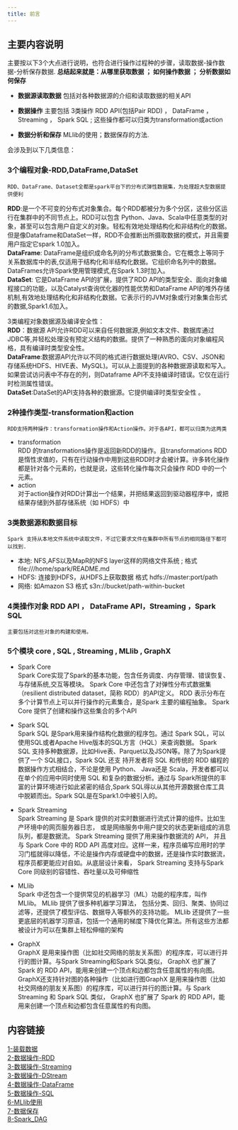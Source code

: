 ```yaml
---
title: 前言
---
```


## 主要内容说明

主要按以下3个大点进行说明，也符合进行操作过程种的步骤，读取数据-操作数据-分析保存数据.
**总结起来就是：从哪里获取数据 ； 如何操作数据 ； 分析数据如何保存**

-   **数据源读取数据**
    包括对各种数据源的介绍和读取数据的相关API

-   **数据操作**
    主要包括 3类操作 RDD API(包括Pair RDD) ， DataFrame ，Streaming ， Spark SQL ; 这些操作都可以归类为transformation或action

-   **数据分析和保存**
    MLlib的使用；数据保存的方法.

会涉及到以下几类信息：

### 3个编程对象-RDD,DataFrame,DataSet  
    RDD、DataFrame、Dataset全都是spark平台下的分布式弹性数据集，为处理超大型数据提供便利

**RDD**:是一个不可变的分布式对象集合。每个RDD都被分为多个分区，这些分区运行在集群中的不同节点上。RDD可以包含 Python、Java、Scala中任意类型的对象，甚至可以包含用户自定义的对象。轻松有效地处理结构化和非结构化的数据。但是像Dataframe和DataSet一样，RDD不会推断出所摄取数据的模式，并且需要用户指定它spark 1.0加入。     
**DataFrame**: DataFrame是组织成命名列的分布式数据集合。它在概念上等同于关系数据库中的表,仅适用于结构化和半结构化数据。它组织命名列中的数据。DataFrames允许Spark使用管理模式,在Spark 1.3时加入。   
**DataSet**: 它是DataFrame API的扩展，提供了RDD API的类型安全、面向对象编程接口的功能，以及Catalyst查询优化器的性能优势和DataFrame API的堆外存储机制,有效地处理结构化和非结构化数据。它表示行的JVM对象或行对象集合形式的数据,Spark1.6加入。   

3类编程对象数据源及编译安全性：         
**RDD**：数据源 API允许RDD可以来自任何数据源,例如文本文件、数据库通过JDBC等,并轻松处理没有预定义结构的数据。提供了一种熟悉的面向对象编程风格，具有编译时类型安全性。                            
**DataFrame**:数据源API允许以不同的格式进行数据处理(AVRO、CSV、JSON和存储系统HDFS、HIVE表、MySQL)。可以从上面提到的各种数据源读取和写入。 如果尝试访问表中不存在的列，则Dataframe API不支持编译时错误。它仅在运行时检测属性错误。       
**DataSet**:DataSet的API支持各种的数据源。它提供编译时类型安全性 。   

### 2种操作类型-transformation和action
    RDD支持两种操作：transformation操作和Action操作。对于各API，都可以归类为这两类     
-   transformation    
    RDD 的transformations操作是返回新RDD的操作。且transformations RDD 是惰性求值的，只有在行动操作中用到这些RDD时才会被计算。许多转化操作都是针对各个元素的，也就是说，这些转化操作每次只会操作 RDD 中的一个元素。   
-   action     
    对于action操作对RDD计算出一个结果，并把结果返回到驱动器程序中，或把结果存储到外部存储系统（如 HDFS）中

### 3类数据源和数据目标
    Spark 支持从本地文件系统中读取文件，不过它要求文件在集群中所有节点的相同路径下都可以找到.

-   本地: NFS,AFS以及MapR的NFS layer这样的网络文件系统 ; 格式 file:///home/spark/README.md
-   HDFS: 连接到HDFS，从HDFS上获取数据  格式 hdfs://master:port/path
-   网络: 如Amazon S3 格式  s3n://bucket/path-within-bucket 

### 4类操作对象 RDD API ， DataFrame API，Streaming ，Spark SQL 

    主要包括对这些对象的构建和使用。

### 5个模块 core , SQL , Streaming , MLlib , GraphX

-   Spark Core    
    Spark Core实现了Spark的基本功能，包含任务调度、内存管理、错误恢复、与存储系统,交互等模块。
    Spark Core 中还包含了对弹性分布式数据集（resilient distributed dataset，简称 RDD）的API定义。 
    RDD 表示分布在多个计算节点上可以并行操作的元素集合，是Spark 主要的编程抽象。 Spark Core 提供了创建和操作这些集合的多个API

-   Spark SQL    
    Spark SQL 是Spark用来操作结构化数据的程序包。通过 Spark SQL，可以使用SQL或者Apache Hive版本的SQL方言（HQL）来查询数据。 
    Spark SQL 支持多种数据源，比如Hive表、Parquet以及JSON等。除了为Spark提供了一个 SQL接口，Spark SQL 还支
    持开发者将 SQL 和传统的 RDD 编程的数据操作方式相结合，不论是使用 Python、 Java还是 Scala，开发者都可以在单个的应用中同时使用 SQL 和复杂的数据分析。通过与 Spark所提供的丰富的计算环境进行如此紧密的结合,Spark SQL得以从其他开源数据仓库工具中脱颖而出。Spark SQL是在Spark1.0中被引入的。

-   Spark Streaming    
    Spark Streaming 是 Spark 提供的对实时数据进行流式计算的组件。比如生产环境中的网页服务器日志， 或是网络服务中用户提交的状态更新组成的消息队列，都是数据流。 
    Spark Streaming 提供了用来操作数据流的 API， 并且与 Spark Core 中的 RDD API 高度对应。这样一来，程序员编写应用时的学习门槛就得以降低，不论是操作内存或硬盘中的数据，还是操作实时数据流， 程序员都更能应对自如。从底层设计来看， Spark Streaming 支持与Spark Core 同级别的容错性、吞吐量以及可伸缩性

-   MLlib    
    Spark 中还包含一个提供常见的机器学习（ML）功能的程序库，叫作 MLlib。 MLlib 提供了很多种机器学习算法， 包括分类、回归、聚类、协同过滤等，还提供了模型评估、数据导入等额外的支持功能。 MLlib 还提供了一些更底层的机器学习原语，包括一个通用的梯度下降优化算法。所有这些方法都被设计为可以在集群上轻松伸缩的架构

-   GraphX     
    GraphX 是用来操作图（比如社交网络的朋友关系图）的程序库，可以进行并行的图计算。与Spark Streaming和Spark SQL类似， GraphX 也扩展了 Spark 的 RDD API，能用来创建一个顶点和边都包含任意属性的有向图。GraphX还支持针对图的各种操作（比如进行图GraphX 是用来操作图（比如社交网络的朋友关系图）的程序库，可以进行并行的图计算。与 Spark Streaming 和 Spark SQL 类似， GraphX 也扩展了 Spark 的 RDD API，能用来创建一个顶点和边都包含任意属性的有向图。   

## 内容链接

[1-装载数据](1-装载数据.md)                    
[2-数据操作-RDD](2-数据操作-RDD.md)                         
[3-数据操作-Streaming](3-数据操作-Streaming.md)                    
[3-数据操作-DStream](3-数据操作-DStream.md)                    
[4-数据操作-DataFrame](4-数据操作-DataFrame.md)                
[5-数据操作-SQL](5-数据操作-SQL.md)                
[6-MLlib使用](6-MLlib使用.md)                
[7-数据保存](7-数据保存.md)            
[8-Spark_DAG](8-Spark_DAG.md)